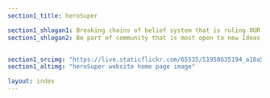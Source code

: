 ```yaml
---
section1_title: heroSuper

section1_shlogan1: Breaking chains of belief system that is ruling OUR MINDS.
section1_shlogan2: Be part of community that is most open to new Ideas & celebrated questioning unlike our education system.


section1_srcimg: "https://live.staticflickr.com/65535/51958635194_a18a58afa5_o.png"
section1_altimg: "heroSuper website home page image"

layout: index
---
```

<!--
{% for post in site.posts %}
    <div class="blog__list">
        <a href="{{ post.url }}" id="anchor_clean">{{ post.title}}</a>
    </div>
{% endfor %}
-->
<!--
You can use HTML elements in Markdown, such as the comment element, and they won't
be affected by a markdown parser. However, if you create an HTML element in your
markdown file, you cannot use markdown syntax within that element's contents.
-->
